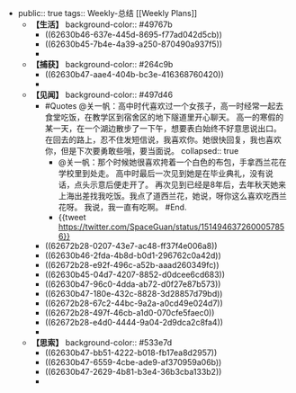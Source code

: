 - public:: true
  tags:: Weekly-总结
  [[Weekly Plans]]
	- **【生活】**
	  background-color:: #49767b
		- ((62630b46-637e-445d-8695-f77ad042d5cb))
		- ((62630b45-7b4e-4a39-a250-870490a937f5))
		-
	- **【捕获】**
	  background-color:: #264c9b
		- ((62630b47-aae4-404b-bc3e-416368760420))
		-
	- **【见闻】**
	  background-color:: #497d46
		- #Quotes @关一帆：高中时代喜欢过一个女孩子，高一时经常一起去食堂吃饭，在教学区到宿舍区的地下隧道里开心聊天。 高一的寒假的某一天，在一个湖边散步了一下午，想要表白始终不好意思说出口。在回去的路上，忍不住发短信说，我喜欢你。她很快回复，我也喜欢你，但是下次要勇敢些哦，要当面说。
		  collapsed:: true
			- @关一帆：那个时候她很喜欢挎着一个白色的布包，手拿西兰花在学校里到处走。 高中时最后一次见到她是在毕业典礼，没有说话，点头示意后便走开了。 再次见到已经是8年后，去年秋天她来上海出差找我吃饭。我点了道西兰花，她说，呀你这么喜欢吃西兰花呀。 我说，我一直有吃啊。 #End.
			- {{tweet https://twitter.com/SpaceGuan/status/1514946372600057856}}
		- ((62672b28-0207-43e7-ac48-ff37f4e006a8))
		- ((62630b46-2fda-4b8d-b0d1-296762c0a42d))
		- ((62672b28-e92f-496c-a52b-aaad260349fc))
		- ((62630b45-04d7-4207-8852-d0dcee6cd683))
		- ((62630b47-96c0-4dda-ab72-d0f27e87b573))
		- ((62630b47-180e-432c-8828-3d28857d79bd))
		- ((62672b28-67c2-44bc-9a2a-a0cd49e024d7))
		- ((62672b28-497f-46cb-a1d0-070cfe5faec0))
		- ((62672b28-e4d0-4444-9a04-2d9dca2c8fa4))
		-
	- **【思索】**
	  background-color:: #533e7d
		- ((62630b47-bb51-4222-b018-fb17ea8d2957))
		- ((62630b47-6559-4cbe-ade9-af370959a06b))
		- ((62630b47-2629-4b81-b3e4-36b3cba133b2))
		-